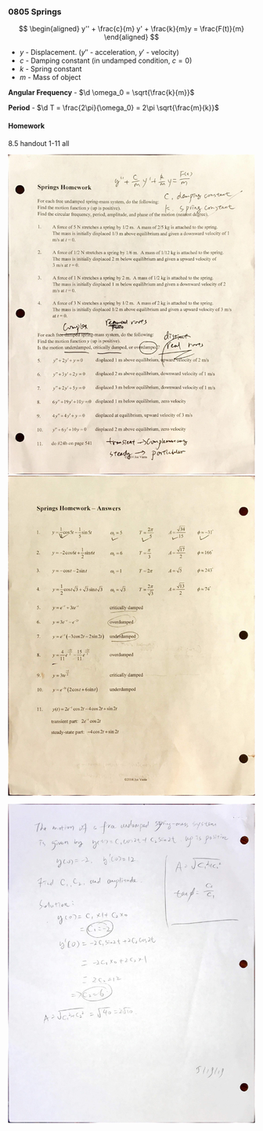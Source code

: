 ### 0805 Springs

$$
\begin{aligned}
y'' + \frac{c}{m} y' + \frac{k}{m}y = \frac{F(t)}{m}
\end{aligned}
$$
+ $y$ - Displacement. ($y''$ - acceleration, $y'$ - velocity)
+ $c$ - Damping constant (in undamped condition, $c=0$)
+ $k$ - Spring constant
+ $m$ - Mass of object

**Angular Frequency** - $\d \omega_0 = \sqrt{\frac{k}{m}}$

**Period** - $\d T = \frac{2\pi}{\omega_0} = 2\pi \sqrt{\frac{m}{k}}$

#### Homework
8.5 handout 1-11 all

![Graph](../assets/spring_handout_1.JPG)
![Graph](../assets/spring_handout_2.JPG)

![Graph](../assets/spring.JPG)
